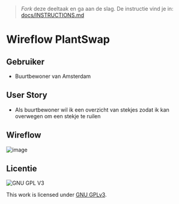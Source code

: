 > _Fork_ deze deeltaak en ga aan de slag. De instructie vind je in: [docs/INSTRUCTIONS.md](docs/INSTRUCTIONS.md)

# Wireflow PlantSwap
<!-- Geef je opdracht een titel en schrijf in één zin wat het is -->

## Gebruiker

- Buurtbewoner van Amsterdam


## User Story

- Als buurtbewoner wil ik een overzicht van stekjes zodat ik kan overwegen om een stekje te ruilen

## Wireflow

![image](https://user-images.githubusercontent.com/112856590/214272362-dbc3b2d6-8816-46ae-93ec-2c3418715621.png)
 

## Licentie

![GNU GPL V3](https://www.gnu.org/graphics/gplv3-127x51.png)

This work is licensed under [GNU GPLv3](./LICENSE).
